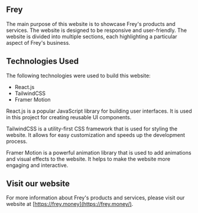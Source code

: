 ## Frey

The main purpose of this website is to showcase Frey's products and services. The website is designed to be responsive and user-friendly. The website is divided into multiple sections, each highlighting a particular aspect of Frey's business.

## Technologies Used

The following technologies were used to build this website:

- React.js
- TailwindCSS
- Framer Motion

React.js is a popular JavaScript library for building user interfaces. It is used in this project for creating reusable UI components.

TailwindCSS is a utility-first CSS framework that is used for styling the website. It allows for easy customization and speeds up the development process.

Framer Motion is a powerful animation library that is used to add animations and visual effects to the website. It helps to make the website more engaging and interactive.

## Visit our website

For more information about Frey's products and services, please visit our website at [https://frey.money](https://frey.money/).
